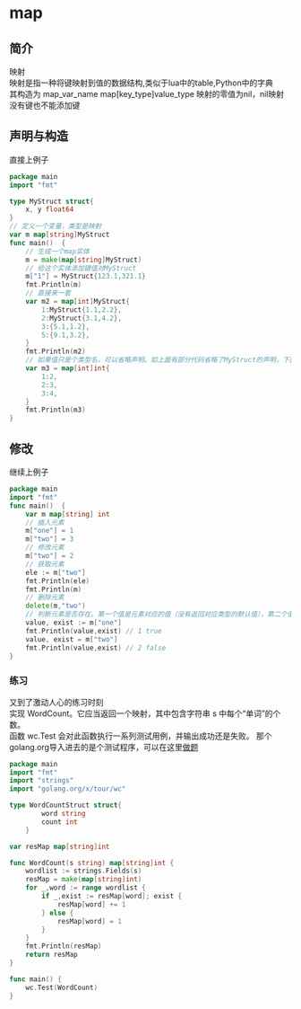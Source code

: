 # map

## 简介
映射  
映射是指一种将键映射到值的数据结构,类似于lua中的table,Python中的字典  
其构造为 map_var_name map[key_type]value_type
映射的零值为nil，nil映射没有键也不能添加键

## 声明与构造

直接上例子

```go
package main
import "fmt"

type MyStruct struct{
    x, y float64
}
// 定义一个变量，类型是映射
var m map[string]MyStruct
func main()  {
    // 生成一个map实体
    m = make(map[string]MyStruct)
    // 给这个实体添加键值对MyStruct
    m["1"] = MyStruct{123.1,321.1}
    fmt.Println(m)
    // 直接来一套
    var m2 = map[int]MyStruct{
        1:MyStruct{1.1,2.2},
        2:MyStruct{3.1,4.2},
        3:{5.1,1.2},
        5:{9.1,3.2},
    }
    fmt.Println(m2)
    // 如果值只是个类型名，可以省略声明。如上面有部分代码省略了MyStruct的声明，下面的代码省略了int的声明
    var m3 = map[int]int{
        1:2,
        2:3,
        3:4,
    }
    fmt.Println(m3)
}
```

## 修改

继续上例子

```go
package main
import "fmt"
func main()  {
    var m map[string] int
    // 插入元素
    m["one"] = 1
    m["two"] = 3
    // 修改元素
    m["two"] = 2
    // 获取元素
    ele := m["two"]
    fmt.Println(ele)
    fmt.Println(m)
    // 删除元素
    delete(m,"two")
    // 判断元素是否存在。第一个值是元素对应的值（没有返回对应类型的默认值），第二个值是元素是否存在。
    value, exist := m["one"]
    fmt.Println(value,exist) // 1 true
    value, exist = m["two"]
    fmt.Println(value,exist) // 2 false 
}
```

### 练习

又到了激动人心的练习时刻  
实现 WordCount。它应当返回一个映射，其中包含字符串 s 中每个“单词”的个数。  
函数 wc.Test 会对此函数执行一系列测试用例，并输出成功还是失败。
那个golang.org导入进去的是个测试程序，可以在这里[做题](https://tour.go-zh.org/moretypes/23)

```go
package main
import "fmt"
import "strings"
import "golang.org/x/tour/wc"

type WordCountStruct struct{
        word string 
        count int
    } 

var resMap map[string]int

func WordCount(s string) map[string]int {
    wordlist := strings.Fields(s)
    resMap = make(map[string]int)
    for _,word := range wordlist {
        if _,exist := resMap[word]; exist {
            resMap[word] += 1
        } else {
            resMap[word] = 1
        }   
    }
    fmt.Println(resMap)
    return resMap
}

func main() {
    wc.Test(WordCount)
}

```
